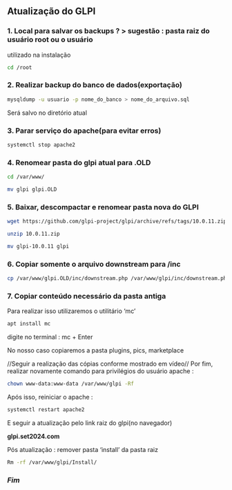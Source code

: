 
##  Atualização do GLPI

### 1. Local para salvar os backups ? > sugestão : pasta raiz do usuário root ou o usuário
utilizado na instalação
```bash
cd /root
```
### 2. Realizar backup do banco de dados(exportação)
```bash
mysqldump -u usuario -p nome_do_banco > nome_do_arquivo.sql
```
Será salvo no diretório atual

### 3. Parar serviço do apache(para evitar erros)
```bash
systemctl stop apache2
```
### 4. Renomear pasta do glpi atual para .OLD
```bash
cd /var/www/
```
```bash
mv glpi glpi.OLD
```

### 5. Baixar, descompactar e renomear pasta nova do GLPI
```bash
wget https://github.com/glpi-project/glpi/archive/refs/tags/10.0.11.zip
```
```bash
unzip 10.0.11.zip
```
```bash
mv glpi-10.0.11 glpi
```
### 6. Copiar somente o arquivo downstream para /inc
```bash
cp /var/www/glpi.OLD/inc/downstream.php /var/www/glpi/inc/downstream.php 
```
### 7. Copiar conteúdo necessário da pasta antiga
Para realizar isso utilizaremos o utilitário ‘mc’
```bash
apt install mc
```
digite no terminal : mc + Enter

No nosso caso copiaremos a pasta plugins, pics, marketplace

//Seguir a realização das cópias conforme mostrado em vídeo//
Por fim, realizar novamente comando para privilégios do usuário apache :
```bash
chown www-data:www-data /var/www/glpi -Rf
```
Após isso, reiniciar o apache : 
```bash
systemctl restart apache2
```
E seguir a atualização pelo link raiz do glpi(no navegador)

**glpi.set2024.com**

Pós atualização : remover pasta ‘install’ da pasta raiz

```bash
Rm -rf /var/www/glpi/Install/
```

### ***Fim***
